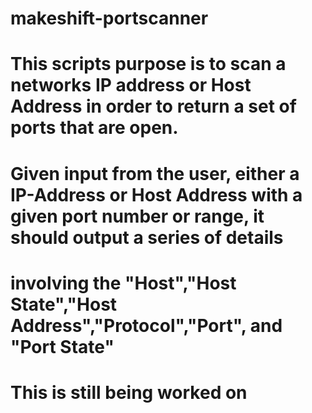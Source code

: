 # makeshift-portscanner

# This scripts purpose is to scan a networks IP address or Host Address in order to return a set of ports that are open.
# Given input from the user, either a IP-Address or Host Address with a given port number or range, it should output a series of details
# involving the "Host","Host State","Host Address","Protocol","Port", and "Port State"

# This is still being worked on
